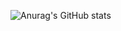 ![Anurag's GitHub stats](https://github-readme-stats.vercel.app/api?username=cryingtoilet&theme=react&show_icons=true)
